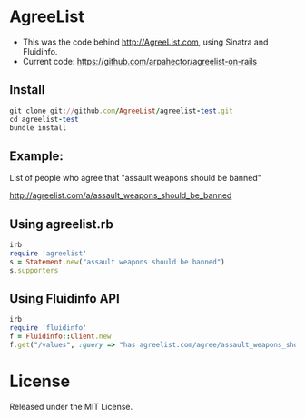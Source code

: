 AgreeList
==============
* This was the code behind http://AgreeList.com, using Sinatra and Fluidinfo.
* Current code: https://github.com/arpahector/agreelist-on-rails

Install
-------
```ruby
git clone git://github.com/AgreeList/agreelist-test.git
cd agreelist-test
bundle install
```

Example:
--------
List of people who agree that "assault weapons should be banned"

http://agreelist.com/a/assault_weapons_should_be_banned

Using agreelist.rb
------------------
```ruby
irb
require 'agreelist'
s = Statement.new("assault weapons should be banned")
s.supporters
```

Using Fluidinfo API
-------------------
```ruby
irb
require 'fluidinfo'
f = Fluidinfo::Client.new
f.get("/values", :query => "has agreelist.com/agree/assault_weapons_should_be_banned", :tags => ["fluiddb/about", "en.wikipedia.org/url"])
```

License
=======
Released under the MIT License.
